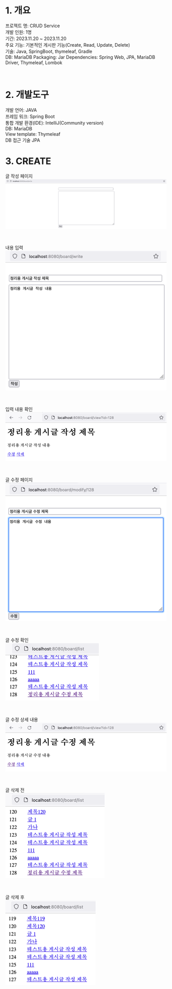# 1. 개요
프로젝트 명: CRUD Service  
개발 인원: 1명  
기간: 2023.11.20 ~ 2023.11.20  
주요 기능: 기본적인 게시판 기능(Create, Read, Update, Delete)  
기술: Java, SpringBoot, thymeleaf, Gradle  
DB: MariaDB
Packaging: Jar
Dependencies: Spring Web, JPA, MariaDB Driver, Thymeleaf, Lombok

<br>

# 2. 개발도구
개발 언어: JAVA  
프레임 워크: Spring Boot  
통합 개발 환경(IDE): IntelliJ(Community version)  
DB: MariaDB  
View template: Thymeleaf  
DB 접근 기술 JPA  

# 3. CREATE
글 작성 페이지  
![글작성](images/글_작성.png)

<br>

내용 입력  
![글 내용 입력](images/글_작성_내용입력.png)

<br>

입력 내용 확인  
![글 내용 확인](images/글_상세내용.png)

<br>

글 수정 페이지  
![글 수정](images/글_수정.png)

<br>

글 수정 확인  
![글 수정 확인](images/글_수정_확인.png)

<br>

글 수정 상세 내용  
![글 수정 상세 내용](images/글_수정_상세내용.png)

<br>

글 삭제 전  
![글 삭제 전](images/글_삭제전.png)

<br>

글 삭제 후  
![글 삭제 후](images/글_삭제후.png)
